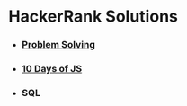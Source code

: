 # HackerRank Solutions

- ### [Problem Solving](problem-solving/)

- ### [10 Days of JS](10-days-of-js/)

- ### SQL
